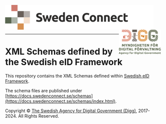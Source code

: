 <p>
<img align="left" src="docs/img/sweden-connect.png"></img>
<img align="right" src="docs/img/digg_centered.png"></img>
</p>
<p>
<img align="center" src="docs/img/transparent.png"></img>
</p>

------

# XML Schemas defined by the Swedish eID Framework

This repository contains the XML Schemas defined within [Swedish eID Framework](https://github.com/swedenconnect/technical-framework).

The schema files are published under [https://docs.swedenconnect.se/schemas](https://docs.swedenconnect.se/schemas/index.html).

Copyright &copy; [The Swedish Agency for Digital Government (Digg)](https://www.digg.se), 2017-2024. All Rights Reserved.
